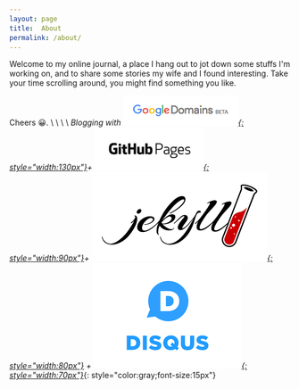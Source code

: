 ```yaml
---
layout: page
title:  About
permalink: /about/
---
```


Welcome to my online journal, a place I hang out to jot down some stuffs I'm working on, and to share some stories my wife and I found interesting. Take your time scrolling around, you might find something you like.

Cheers :grinning:.
\\
\\
\\
\\
*Blogging with
<a href="https://domains.google">![Google Domains](/assets/img/google_domains.png){: style="width:130px"}</a>+
<a href="https://pages.github.com">![Github Pages](/assets/img/github_pages.png){: style="width:90px"}</a>+
<a href="https://jekyllrb.com">![Jekyll](/assets/img/jekyll.png){: style="width:80px"}</a> +
<a href="https://disqus.com">![Disqus](/assets/img/disqus.png){: style="width:70px"}</a>*{: style="color:gray;font-size:15px"}


<!---
This is the base Jekyll theme. You can find out more info about customizing your Jekyll theme, as well as basic Jekyll usage documentation at [jekyllrb.com](https://jekyllrb.com/)

You can find the source code for the Jekyll new theme at:
{% include icon-github.html username="jekyll" %} /
[minima](https://github.com/jekyll/minima)

You can find the source code for Jekyll at
{% include icon-github.html username="jekyll" %} /
[jekyll](https://github.com/jekyll/jekyll)
--->
